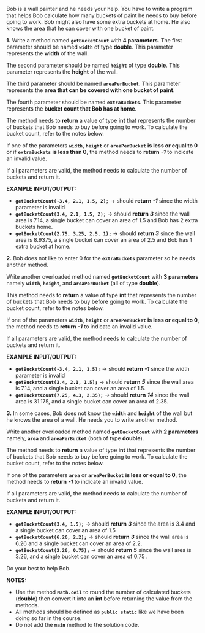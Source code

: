 Bob is a wall painter and he needs your help. You have to write a program that helps Bob calculate how many buckets of paint he needs to buy before going to work. Bob might also have some extra buckets at home. He also knows the area that he can cover with one bucket of paint.

**1.** Write a method named **`getBucketCount`** with **4 parameters**. The first parameter should be named **`width`** of type **double**. This parameter represents the **width** of the wall.

The second parameter should be named **`height`** of type **double**. This parameter represents the **height** of the wall.

The third parameter should be named **`areaPerBucket`**. This parameter represents the **area that can be covered with one bucket of paint**.

The fourth parameter should be named **`extraBuckets`**. This parameter represents the **bucket count that Bob has at home**.

The method needs to **return** a value of type **int** that represents the number of buckets that Bob needs to buy before going to work. To calculate the bucket count, refer to the notes below.

If one of the parameters **`width`**, **`height`** or **`areaPerBucket`** **is less or equal to 0** or if **`extraBuckets`** **is less than 0**, the method needs to **return** **_-1_** to indicate an invalid value.

If all parameters are valid, the method needs to calculate the number of buckets and return it.

**EXAMPLE INPUT/OUTPUT:**

* **`getBucketCount(-3.4, 2.1, 1.5, 2);`** → should **return** **_-1_** since the width parameter is invalid
* **`getBucketCount(3.4, 2.1, 1.5, 2);`** → should **return** **_3_** since the wall area is 7.14, a single bucket can cover an area of 1.5 and Bob has 2 extra buckets home.
* **`getBucketCount(2.75, 3.25, 2.5, 1);`** → should **return** **_3_** since the wall area is 8.9375, a single bucket can cover an area of 2.5 and Bob has 1 extra bucket at home.

**2.** Bob does not like to enter 0 for the **`extraBuckets`** parameter so he needs another method.

Write another overloaded method named **`getBucketCount`** with **3 parameters** namely **`width`**, **`height`**, and **`areaPerBucket`** (all of type **double**).

This method needs to **return** a value of type **int** that represents the number of buckets that Bob needs to buy before going to work. To calculate the bucket count, refer to the notes below.

If one of the parameters **`width`**, **`height`** or **`areaPerBucket`** **is less or equal to 0**, the method needs to **return** **_-1_** to indicate an invalid value.

If all parameters are valid, the method needs to calculate the number of buckets and return it.

**EXAMPLE INPUT/OUTPUT:**

* **`getBucketCount(-3.4, 2.1, 1.5);`** → should **return** **_-1_** since the width parameter is invalid
* **`getBucketCount(3.4, 2.1, 1.5);`** → should **return** **_5_** since the wall area is 7.14, and a single bucket can cover an area of 1.5.
* **`getBucketCount(7.25, 4.3, 2.35);`** → should **return** **_14_** since the wall area is 31.175, and a single bucket can cover an area of 2.35.

**3.** In some cases, Bob does not know the **`width`** and **`height`** of the wall but he knows the area of a wall. He needs you to write another method.

Write another overloaded method named **`getBucketCount`** with **2 parameters** namely, **`area`** and **`areaPerBucket`** (both of type **double**).

The method needs to **return** a value of type **int** that represents the number of buckets that Bob needs to buy before going to work. To calculate the bucket count, refer to the notes below.

If one of the parameters **`area`** or **`areaPerBucket`** **is less or equal to 0**, the method needs to **return** **_-1_** to indicate an invalid value.

If all parameters are valid, the method needs to calculate the number of buckets and return it.

**EXAMPLE INPUT/OUTPUT:**

* **`getBucketCount(3.4, 1.5);`** → should **return** **_3_** since the area is 3.4 and a single bucket can cover an area of 1.5
* **`getBucketCount(6.26, 2.2);`** → should **return** **_3_** since the wall area is 6.26 and a single bucket can cover an area of 2.2.
* **`getBucketCount(3.26, 0.75);`** → should **return** **_5_** since the wall area is 3.26, and a single bucket can cover an area of 0.75 .

Do your best to help Bob.

**NOTES:**

* Use the method **`Math.ceil`** to round the number of calculated buckets (**double**) then convert it into an **int** before returning the value from the methods.
* All methods should be defined as **`public static`** like we have been doing so far in the course.
* Do not add the **`main`** method to the solution code.
